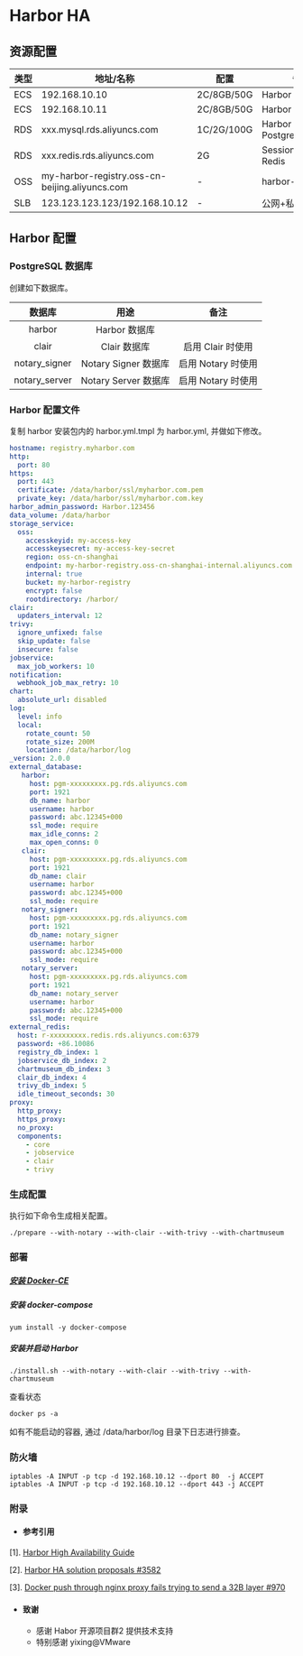 # Harbor HA

## 资源配置

| 类型 | 地址/名称 | 配置 | 备注 |
| --  | -- | -- | -- |
| ECS | 192.168.10.10 | 2C/8GB/50G | Harbor Server 1 |
| ECS | 192.168.10.11 | 2C/8GB/50G | Harbor Server 2 |
| RDS | xxx.mysql.rds.aliyuncs.com | 1C/2G/100G | Harbor DB: PostgreSQL 12.0 |
| RDS | xxx.redis.rds.aliyuncs.com | 2G | Session/Metadata: Redis|
| OSS | my-harbor-registry.oss-cn-beijing.aliyuncs.com | - | harbor-storage |
| SLB | 123.123.123.123/192.168.10.12 | - | 公网+私网 |



## Harbor 配置

### PostgreSQL 数据库

创建如下数据库。

|    数据库     |         用途         |        备注        |
| :-----------: | :------------------: | :----------------: |
|    harbor     |    Harbor 数据库     |                    |
|     clair     |     Clair 数据库     | 启用 Clair 时使用  |
| notary_signer | Notary Signer 数据库 | 启用 Notary 时使用 |
| notary_server | Notary Server 数据库 | 启用 Notary 时使用 |



### Harbor 配置文件

复制 harbor 安装包内的 harbor.yml.tmpl 为 harbor.yml, 并做如下修改。

```yaml
hostname: registry.myharbor.com
http:
  port: 80
https:
  port: 443
  certificate: /data/harbor/ssl/myharbor.com.pem
  private_key: /data/harbor/ssl/myharbor.com.key
harbor_admin_password: Harbor.123456
data_volume: /data/harbor
storage_service:
  oss:
    accesskeyid: my-access-key
    accesskeysecret: my-access-key-secret
    region: oss-cn-shanghai
    endpoint: my-harbor-registry.oss-cn-shanghai-internal.aliyuncs.com
    internal: true
    bucket: my-harbor-registry
    encrypt: false
    rootdirectory: /harbor/
clair:
  updaters_interval: 12
trivy:
  ignore_unfixed: false
  skip_update: false
  insecure: false
jobservice:
  max_job_workers: 10
notification:
  webhook_job_max_retry: 10
chart:
  absolute_url: disabled
log:
  level: info
  local:
    rotate_count: 50
    rotate_size: 200M
    location: /data/harbor/log
_version: 2.0.0
external_database:
   harbor:
     host: pgm-xxxxxxxxx.pg.rds.aliyuncs.com
     port: 1921
     db_name: harbor
     username: harbor
     password: abc.12345+000
     ssl_mode: require
     max_idle_conns: 2
     max_open_conns: 0
   clair:
     host: pgm-xxxxxxxxx.pg.rds.aliyuncs.com
     port: 1921
     db_name: clair
     username: harbor
     password: abc.12345+000
     ssl_mode: require
   notary_signer:
     host: pgm-xxxxxxxxx.pg.rds.aliyuncs.com
     port: 1921
     db_name: notary_signer
     username: harbor
     password: abc.12345+000
     ssl_mode: require
   notary_server:
     host: pgm-xxxxxxxxx.pg.rds.aliyuncs.com
     port: 1921
     db_name: notary_server
     username: harbor
     password: abc.12345+000
     ssl_mode: require
external_redis:
  host: r-xxxxxxxxx.redis.rds.aliyuncs.com:6379
  password: +86.10086
  registry_db_index: 1
  jobservice_db_index: 2
  chartmuseum_db_index: 3
  clair_db_index: 4
  trivy_db_index: 5
  idle_timeout_seconds: 30
proxy:
  http_proxy:
  https_proxy:
  no_proxy:
  components:
    - core
    - jobservice
    - clair
    - trivy
```



### 生成配置

执行如下命令生成相关配置。

```shell
./prepare --with-notary --with-clair --with-trivy --with-chartmuseum
```



### 部署

##### [安装 Docker-CE](https://github.com/Statemood/documents/blob/master/docker/how-install-docker-ce.md)

##### 安装 docker-compose

```
yum install -y docker-compose
```



##### 安装并启动 Harbor

```shell
./install.sh --with-notary --with-clair --with-trivy --with-chartmuseum
```



查看状态

```shell
docker ps -a
```

如有不能启动的容器, 通过 /data/harbor/log 目录下日志进行排查。



### 防火墙

    iptables -A INPUT -p tcp -d 192.168.10.12 --dport 80  -j ACCEPT
    iptables -A INPUT -p tcp -d 192.168.10.12 --dport 443 -j ACCEPT



### 附录

- #### 参考引用
  
[1]. [Harbor High Availability Guide](https://github.com/vmware/harbor/blob/master/docs/high_availability_installation_guide.md)
  
[2]. [Harbor HA solution proposals #3582](https://github.com/vmware/harbor/issues/3582)
  
[3]. [Docker push through nginx proxy fails trying to send a 32B layer #970](https://github.com/docker/distribution/issues/970)
  
  
  


- #### 致谢
  - 感谢 Habor 开源项目群2 提供技术支持
  - 特别感谢 yixing@VMware 
